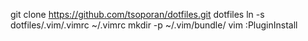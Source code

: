 git clone https://github.com/tsoporan/dotfiles.git dotfiles
ln -s dotfiles/.vim/.vimrc ~/.vimrc
mkdir -p ~/.vim/bundle/
vim
:PluginInstall
